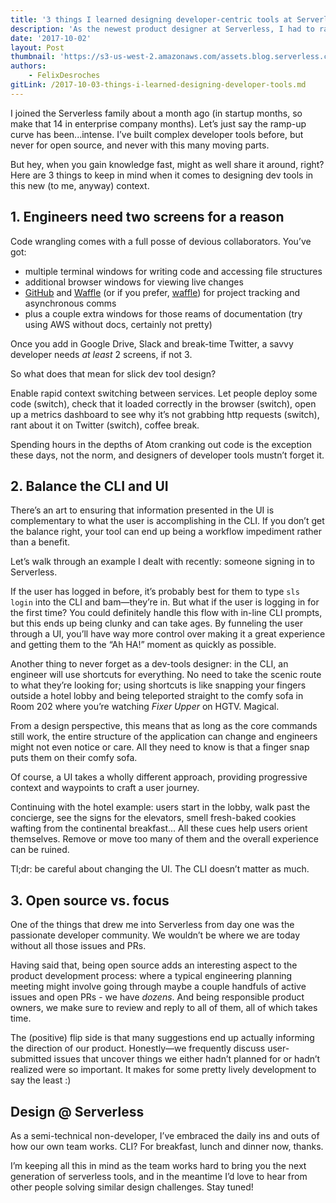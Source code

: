 ```yaml
---
title: '3 things I learned designing developer-centric tools at Serverless'
description: 'As the newest product designer at Serverless, I had to ramp fast. Here''s what I learned about keeping developers at the center of my design strategy.'
date: '2017-10-02'
layout: Post
thumbnail: 'https://s3-us-west-2.amazonaws.com/assets.blog.serverless.com/devtools.jpg'
authors:
    - FelixDesroches
gitLink: /2017-10-03-things-i-learned-designing-developer-tools.md
---
```


I joined the Serverless family about a month ago (in startup months, so make that 14 in enterprise company months). Let’s just say the ramp-up curve has been...intense. I’ve built complex developer tools before, but never for open source, and never with this many moving parts.

But hey, when you gain knowledge fast, might as well share it around, right? Here are 3 things to keep in mind when it comes to designing dev tools in this new (to me, anyway) context.

## 1. Engineers need two screens for a reason

Code wrangling comes with a full posse of devious collaborators. You’ve got:
- multiple terminal windows for writing code and accessing file structures
- additional browser windows for viewing live changes
- [GitHub](https://github.com/) and [Waffle](https://waffle.io/) (or if you prefer, [waffle](https://i.ytimg.com/vi/ZxF9RH_SRfQ/maxresdefault.jpg)) for project tracking and asynchronous comms
- plus a couple extra windows for those reams of documentation (try using AWS without docs, certainly not pretty)

Once you add in Google Drive, Slack and break-time Twitter, a savvy developer needs *at least* 2 screens, if not 3. 

So what does that mean for slick dev tool design?

Enable rapid context switching between services. Let people deploy some code (switch), check that it loaded correctly in the browser (switch), open up a metrics dashboard to see why it’s not grabbing http requests (switch), rant about it on Twitter (switch), coffee break.

Spending hours in the depths of Atom cranking out code is the exception these days, not the norm, and designers of developer tools mustn’t forget it.

## 2. Balance the CLI and UI

There’s an art to ensuring that information presented in the UI is complementary to what the user is accomplishing in the CLI. If you don’t get the balance right, your tool can end up being a workflow impediment rather than a benefit.

Let’s walk through an example I dealt with recently: someone signing in to Serverless.

If the user has logged in before, it’s probably best for them to type ```sls login``` into the CLI and bam—they’re in. But what if the user is logging in for the first time? You could definitely handle this flow with in-line CLI prompts, but this ends up being clunky and can take ages. By funneling the user through a UI, you’ll have way more control over making it a great experience and getting them to the “Ah HA!” moment as quickly as possible. 

Another thing to never forget as a dev-tools designer: in the CLI, an engineer will use shortcuts for everything. No need to take the scenic route to what they’re looking for; using shortcuts is like snapping your fingers outside a hotel lobby and being teleported straight to the comfy sofa in Room 202 where you’re watching *Fixer Upper* on HGTV. Magical.

From a design perspective, this means that as long as the core commands still work, the entire structure of the application can change and engineers might not even notice or care. All they need to know is that a finger snap puts them on their comfy sofa.

Of course, a UI takes a wholly different approach, providing progressive context and waypoints to craft a user journey. 

Continuing with the hotel example: users start in the lobby, walk past the concierge, see the signs for the elevators, smell fresh-baked cookies wafting from the continental breakfast... All these cues help users orient themselves. Remove or move too many of them and the overall experience can be ruined.

Tl;dr: be careful about changing the UI. The CLI doesn’t matter as much.

## 3. Open source vs. focus

One of the things that drew me into Serverless from day one was the passionate developer community. We wouldn’t be where we are today without all those issues and PRs. 

Having said that, being open source adds an interesting aspect to the product development process: where a typical engineering planning meeting might involve going through maybe a couple handfuls of active issues and open PRs - we have *dozens*. And being responsible product owners, we make sure to review and reply to all of them, all of which takes time. 

The (positive) flip side is that many suggestions end up actually informing the direction of our product. Honestly—we frequently discuss user-submitted issues that uncover things we either hadn’t planned for or hadn’t realized were so important. It makes for some pretty lively development to say the least :)

## Design @ Serverless

As a semi-technical non-developer, I’ve embraced the daily ins and outs of how our own team works. CLI? For breakfast, lunch and dinner now, thanks.

I’m keeping all this in mind as the team works hard to bring you the next generation of serverless tools, and in the meantime I’d love to hear from other people solving similar design challenges. Stay tuned!
